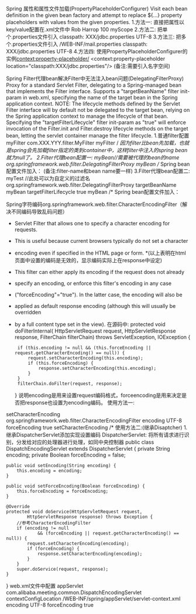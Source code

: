Spring 属性和属性文件加载(PropertyPlaceholderConfigurer)
Visit each bean definition in the given bean factory and attempt to replace ${...} property
placeholders with values from the given properties.
1.方法一: 直接把属性以key/value配置在.xml文件中
	<bean class="org.springframework.beans.factory.config.PropertyPlaceholderConfigurer">
		<property name="properties">
			<props>
				<prop key="testBean.name">Rob Harrop</prop>
				<prop key="testBean.age">100</prop>
				<prop key="scopeName">myScope</prop>
			</props>
		</property>
	</bean>
2.方法二: 把单个.properties文件引入
	<bean class="org.springframework.beans.factory.config.PropertyPlaceholderConfigurer">
		<property name="location">
			<value>classpath: XXX/jdbc.properties</value>
		</property>
		<!-- 指定外部文件编码 -->
		<property name="fileEncoding">
      		<value>UTF-8</value>
    	</property>
	</bean>
3.方法三: 把多个.properties文件引入
	<bean class="org.springframework.beans.factory.config.PropertyPlaceholderConfigurer">
		<property name="locations">
			<list>
				<value>/WEB-INF/mail.properties</value>
    			<value>classpath: XXX/jdbc.properties</value>
			</list>
		</property>
		<!-- 指定外部文件编码 -->
		<property name="fileEncoding">
      		<value>UTF-8</value>
    	</property>
	</bean>
4.方法四: 使用PropertyPlaceholderConfigurer的实例<context:property-placeholder/>
	<context:property-placeholder location="classpath:XXX/jdbc.properties"/>
	(备注:需要引入名字空间)


Spring Filter代理bean解决Filter中无法注入bean问题(DelegatingFilterProxy)
Proxy for a standard Servlet Filter, delegating to a Spring-managed bean that
implements the Filter interface. Supports a "targetBeanName" filter init-param
in web.xml, specifying the name of the target bean in the Spring
application context.
NOTE: The lifecycle methods defined by the Servlet Filter interface
will by default not be delegated to the target bean, relying on the
Spring application context to manage the lifecycle of that bean. Specifying
the "targetFilterLifecycle" filter init-param as "true" will enforce invocation
of the Filter.init and Filter.destroy lifecycle methods
on the target bean, letting the servlet container manage the filter lifecycle.
1.普通filter配置
	<filter>
		<filter-name>myFilter</filter-name>
		<filter-class>com.XXX.YYY.filter.MyFilter</filter-class>
	</filter>
	<filter-mapping>
	    <filter-name>myFilter</filter-name>
	    <url-pattern>/*</url-pattern>
	</filter-mapping>
因为filter比bean先加载，也就是spring会先加载filter指定的类到container中，这样filter中注入的spring bean就为null了。
2.Filter代理bean配置一:
	<filter>
		<filter-name>myBean</filter-name>//需要被代理的bean的name
		<filter-class>org.springframework.web.filter.DelegatingFilterProxy</filter-class>
	</filter>
	<filter-mapping>
	    <filter-name>myBean</filter-name>
	    <url-pattern>/*</url-pattern>
	</filter-mapping>
	Spring bean配置文件加入：
	<bean id="myBean" class="com.XXX.YYYY.TestClass" />
	(备注:filter-name和bean name要一样)
3.Filter代理bean配置二:
	<filter>
		<filter-name>myTest</filter-name> //此处可以为自定义的过滤名
		<filter-class>org.springframework.web.filter.DelegatingFilterProxy</filter-class>
		<!-- 指定需要代理的bean -->
		<init-param>
			<param-name>targetBeanName</init-param>
			<param-value>myBean</param-value>
		</init-param>
		<!-- 是否需要执行代理的bean Filter中的init和destroy,默认false -->
		<init-param>
        	<param-name>targetFilterLifecycle</param-name>
        	<param-value>true</param-value>
    	</init-param>
	</filter>
	<filter-mapping>
	    <filter-name>myBean</filter-name>
	    <url-pattern>/*</url-pattern>
	</filter-mapping>
	Spring bean配置文件加入：
	<bean id="myBean" class="com.XXX.YYYY.TestClass" />

Spring字符编码org.springframework.web.filter.CharacterEncodingFilter（解决不同编码导致乱码问题）
 * Servlet Filter that allows one to specify a character encoding for requests.
 * This is useful because current browsers typically do not set a character
 * encoding even if specified in the HTML page or form.
 *(以上表明在html页面中设置的编码是无效的，显示编码实际上在response中设定)
 * This filter can either apply its encoding if the request does not already
 * specify an encoding, or enforce this filter's encoding in any case
 * ("forceEncoding"="true"). In the latter case, the encoding will also be
 * applied as default response encoding (although this will usually be overridden
 * by a full content type set in the view).
在源码中:
	protected void doFilterInternal(
			HttpServletRequest request, HttpServletResponse response, FilterChain filterChain)
			throws ServletException, IOException {

		if (this.encoding != null && (this.forceEncoding || request.getCharacterEncoding() == null)) {
			request.setCharacterEncoding(this.encoding);
			if (this.forceEncoding) {
				response.setCharacterEncoding(this.encoding);
			}
		}
		filterChain.doFilter(request, response);
	}
说明encoding是用来设置request编码格式，forceencoding是用来决定是否把response也设置为encoding编码。
使用方法一:
<filter>
	<filter-name>setCharacterEncoding</filter-name>
	<filter-class>org.springframework.web.filter.CharacterEncodingFilter</filter-class>
	<init-param>
        <param-name>encoding</param-name>
        <param-value>UTF-8</param-value>
    </init-param>
    <init-param>
        <param-name>forceEncoding</param-name>  <!-- default false -->
        <param-value>true</param-value>
    </init-param>
</filter>
<filter-mapping>
	<filter-name>setCharacterEncoding</filter-name>
	<url-pattern>/*</url-pattern>
</filter-mapping>
使用方法二:(继承Disaptcher)
1.继承DispatcherServlet添加实现设置编码 
DispatcherServlet: 将所有请求进行识别，分发给对应的处理器进行处理，如同中央控制器
public class DispatchEncodingServlet extends DispatcherServlet {
	private String encoding;
	private Boolean forceEncoding = false;

	public void setEncoding(String encoding) {
		this.encoding = encoding;
	}

	public void setForceEncoding(Boolean forceEncoding) {
		this.forceEncoding = forceEncoding;
	}

	@Override
	protected void doService(HttpServletRequest request,
			HttpServletResponse response) throws Exception {
		//参考CharacterEncodingFilter
		if (encoding != null
				&& (forceEncoding || request.getCharacterEncoding() == null)) {
			request.setCharacterEncoding(encoding);
			if (forceEncoding) {
				response.setCharacterEncoding(encoding);
			}
		}
		super.doService(request, response);
	}
}
web.xml文件中配置 
<servlet>
    <servlet-name>appServlet</servlet-name>
    <servlet-class>com.alibaba.meeting.common.DispatchEncodingServlet</servlet-class>
    <init-param>
      <param-name>contextConfigLocation</param-name>
      <param-value>/WEB-INF/spring/appServlet/servlet-context.xml</param-value>
    </init-param>
    <init-param>
  		<param-name>encoding</param-name>
  		<param-value>UTF-8</param-value>
  	</init-param>
  	<init-param>
  		<param-name>forceEncoding</param-name>
  		<param-value>true</param-value>
  	</init-param>
  </servlet>
